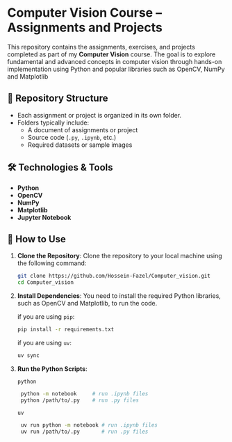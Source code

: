 # Computer Vision Course – Assignments and Projects

This repository contains the assignments, exercises, and projects completed as part of my **Computer Vision** course. The goal is to explore fundamental and advanced concepts in computer vision through hands-on implementation using Python and popular libraries such as OpenCV, NumPy and Matplotlib

## 📁 Repository Structure

- Each assignment or project is organized in its own folder.
- Folders typically include:
  - A document of assignments or project
  - Source code (`.py`, `.ipynb`, etc.)
  - Required datasets or sample images

## 🛠️ Technologies & Tools

- **Python**
- **OpenCV**
- **NumPy**
- **Matplotlib**
- **Jupyter Notebook**

## 📝 How to Use

1. **Clone the Repository**:
   Clone the repository to your local machine using the following command:

   ```bash
   git clone https://github.com/Hossein-Fazel/Computer_vision.git
   cd Computer_vision
   ```

2. **Install Dependencies**:
   You need to install the required Python libraries, such as OpenCV and Matplotlib, to run the code.
  
   if you are using `pip`:

    ```bash
    pip install -r requirements.txt
    ```

    if you are using `uv`:

    ```bash
    uv sync
    ```

3. **Run the Python Scripts**:

   `python`

   ```bash
    python -m notebook     # run .ipynb files
    python /path/to/.py    # run .py files
   ```

   `uv`

   ```bash
    uv run python -m notebook # run .ipynb files
    uv run /path/to/.py       # run .py files
   ```
